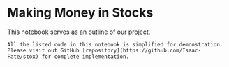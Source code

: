 # Making Money in Stocks

This notebook serves as an outline of our project.

```{note}
All the listed code in this notebook is simplified for demonstration. Please visit out GitHub [repository](https://github.com/Isaac-Fate/stox) for complete implementation.
```

```{tableofcontents}
```
